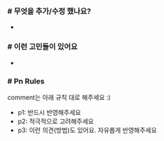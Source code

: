 ### # 무엇을 추가/수정 했나요?
-

### # 이런 고민들이 있어요
-

### # Pn Rules
comment는 아래 규칙 대로 해주세요 :)
- p1: 반드시 반영해주세요
- p2: 적극적으로 고려해주세요
- p3: 이런 의견(방법)도 있어요. 자유롭게 반영해주세요
